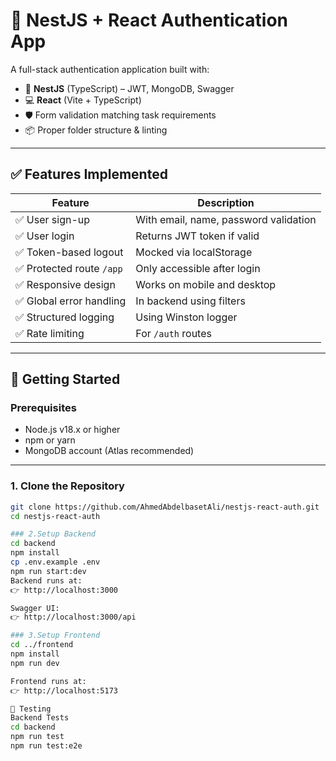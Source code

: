 # 🔐 NestJS + React Authentication App

A full-stack authentication application built with:
- 🧠 **NestJS** (TypeScript) – JWT, MongoDB, Swagger
- 💻 **React** (Vite + TypeScript) 
- 🛡️ Form validation matching task requirements
- 📦 Proper folder structure & linting


---

## ✅ Features Implemented

| Feature | Description |
|--------|-------------|
| ✅ User sign-up | With email, name, password validation |
| ✅ User login | Returns JWT token if valid |
| ✅ Token-based logout | Mocked via localStorage |
| ✅ Protected route `/app` | Only accessible after login |
| ✅ Responsive design | Works on mobile and desktop |
| ✅ Global error handling | In backend using filters |
| ✅ Structured logging | Using Winston logger |
| ✅ Rate limiting | For `/auth` routes |


---

## 🚀 Getting Started

### Prerequisites

- Node.js v18.x or higher
- npm or yarn
- MongoDB account (Atlas recommended)

---

### 1. Clone the Repository

```bash
git clone https://github.com/AhmedAbdelbasetAli/nestjs-react-auth.git 
cd nestjs-react-auth

### 2.Setup Backend
cd backend
npm install
cp .env.example .env
npm run start:dev
Backend runs at:
👉 http://localhost:3000

Swagger UI:
👉 http://localhost:3000/api

### 3.Setup Frontend
cd ../frontend
npm install
npm run dev

Frontend runs at:
👉 http://localhost:5173

🧪 Testing
Backend Tests
cd backend
npm run test
npm run test:e2e
